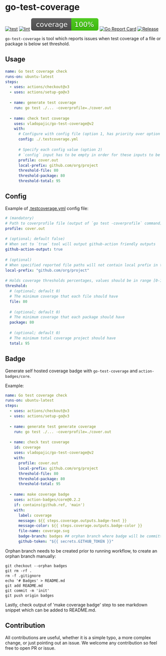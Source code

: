 # go-test-coverage

[![test](https://github.com/vladopajic/go-test-coverage/actions/workflows/test.yml/badge.svg?branch=main)](https://github.com/vladopajic/go-test-coverage/actions/workflows/test.yml)
[![lint](https://github.com/vladopajic/go-test-coverage/actions/workflows/lint.yml/badge.svg?branch=main)](https://github.com/vladopajic/go-test-coverage/actions/workflows/lint.yml)
 [![coverage](https://raw.githubusercontent.com/vladopajic/go-test-coverage/badges/.badges/main/coverage.svg)](https://github.com/vladopajic/go-test-coverage/tree/badges)
[![Go Report Card](https://goreportcard.com/badge/github.com/vladopajic/go-test-coverage?cache=v1)](https://goreportcard.com/report/github.com/vladopajic/go-test-coverage)
[![Release](https://img.shields.io/github/release/vladopajic/go-test-coverage.svg?style=flat-square)](https://github.com/vladopajic/go-test-coverage/releases/latest)


`go-test-coverage` is tool which reports issues when test coverage of a file or package is below set threshold.

## Usage

```yml
name: Go test coverage check
runs-on: ubuntu-latest
steps:
  - uses: actions/checkout@v3
  - uses: actions/setup-go@v3
  
  - name: generate test coverage
    run: go test ./... -coverprofile=./cover.out

  - name: check test coverage
    uses: vladopajic/go-test-coverage@v2
    with:
      # Configure with config file (option 1, has priority over option 2)
      config: ./.testcoverage.yml
      
      # Specify each config value (option 2)
      # `config` input has to be empty in order for these inputs to be used
      profile: cover.out
      local-prefix: github.com/org/project
      threshold-file: 80
      threshold-package: 80
      threshold-total: 95
```

## Config
Example of [.testcoverage.yml](./.testcoverage.example.yml) config file:

```yml
# (mandatory) 
# Path to coverprofile file (output of `go test -coverprofile` command)
profile: cover.out

# (optional; default false)
# When set to `true` tool will output github-action friendly outputs
github-action-output: true

# (optional) 
# When specified reported file paths will not contain local prefix in the output
local-prefix: "github.com/org/project"

# Holds coverage thresholds percentages, values should be in range [0-100]
threshold:
  # (optional; default 0) 
  # The minimum coverage that each file should have
  file: 80

  # (optional; default 0) 
  # The minimum coverage that each package should have
  package: 80

  # (optional; default 0) 
  # The minimum total coverage project should have
  total: 95
```

## Badge

Generate self hosted coverage badge with `go-test-coverage` and `action-badges/core`. 

Example:

```yml
name: Go test coverage check
runs-on: ubuntu-latest
steps:
  - uses: actions/checkout@v3
  - uses: actions/setup-go@v3
  
  - name: generate test generate coverage
    run: go test ./... -coverprofile=./cover.out

  - name: check test coverage
    id: coverage
    uses: vladopajic/go-test-coverage@v2
    with:
      profile: cover.out
      local-prefix: github.com/org/project
      threshold-file: 80
      threshold-package: 80
      threshold-total: 95
  
  - name: make coverage badge
    uses: action-badges/core@0.2.2
    if: contains(github.ref, 'main')
    with:
      label: coverage
      message: ${{ steps.coverage.outputs.badge-text }}
      message-color: ${{ steps.coverage.outputs.badge-color }}
      file-name: coverage.svg
      badge-branch: badges ## orphan branch where badge will be committed
      github-token: "${{ secrets.GITHUB_TOKEN }}"
```

Orphan branch needs to be created prior to running workflow, to create an orphan branch manually:

```
git checkout --orphan badges
git rm -rf .
rm -f .gitignore
echo '# Badges' > README.md
git add README.md
git commit -m 'init'
git push origin badges
```

Lastly, check output of 'make coverage badge' step to see markdown snippet which can be added to README.md. 


## Contribution

All contributions are useful, whether it is a simple typo, a more complex change, or just pointing out an issue. We welcome any contribution so feel free to open PR or issue. 
